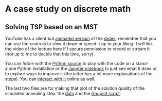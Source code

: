 # A case study on discrete math
## Solving TSP based on an MST

YouTube has a silent
but [animated version](https://youtu.be/6Bny3BDw500) of
the
[slides](https://github.com/satuelisa/DiscreteMath/blob/master/demo/demo.pdf);
remember that you can use the controls to slow it down or speed it up
to your liking. I will link the video of the lecture here if I secure
permission to record or stream it (not up to me to decide that this
time, sorry).

You can fiddle with
the
[Python source](https://github.com/satuelisa/DiscreteMath/blob/master/demo/demo.py) to
play with the code on a stand-alone Python installation or
the
[Jupyter notebook](https://github.com/satuelisa/DiscreteMath/blob/master/demo/demo.ipynb) to
just see what it does or to explore ways to improve it (the latter has
a bit more explanations of the steps). You can [interact with it](https://colab.research.google.com/github/satuelisa/DiscreteMath/blob/master/demo/demo.ipynb) online as well.


The last two files are for making that plot of the solution quality of
the simulated annealing step:
the
[data](https://github.com/satuelisa/DiscreteMath/blob/master/demo/improvement.dat) and
the
[Gnuplot script](https://github.com/satuelisa/DiscreteMath/blob/master/demo/improvement.plot).
